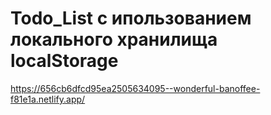 # Todo_List с ипользованием локального хранилища localStorage

https://656cb6dfcd95ea2505634095--wonderful-banoffee-f81e1a.netlify.app/
